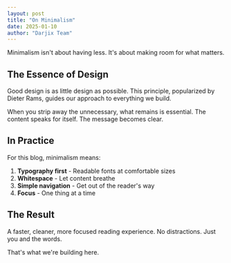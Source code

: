 ```yaml
---
layout: post
title: "On Minimalism"
date: 2025-01-10
author: "Darjix Team"
---
```


Minimalism isn't about having less. It's about making room for what matters.

## The Essence of Design

Good design is as little design as possible. This principle, popularized by Dieter Rams, guides our approach to everything we build.

When you strip away the unnecessary, what remains is essential. The content speaks for itself. The message becomes clear.

## In Practice

For this blog, minimalism means:

1. **Typography first** - Readable fonts at comfortable sizes
2. **Whitespace** - Let content breathe
3. **Simple navigation** - Get out of the reader's way
4. **Focus** - One thing at a time

## The Result

A faster, cleaner, more focused reading experience. No distractions. Just you and the words.

That's what we're building here.

